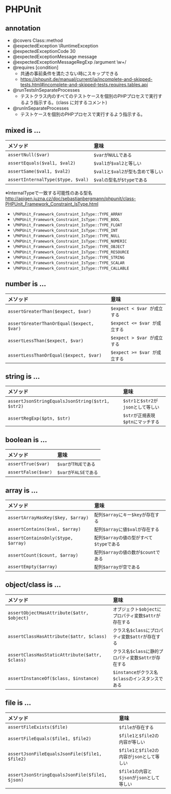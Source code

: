 PHPUnit
=======

## annotation
- @covers Class::method
- @expectedException \RuntimeException
- @expectedExceptionCode 30
- @expectedExceptionMessage message
- @expectedExceptionMessageRegExp /argument \w+/
- @requires [condition]
	- 共通の事前条件を満たさない時にスキップできる
	- https://phpunit.de/manual/current/ja/incomplete-and-skipped-tests.html#incomplete-and-skipped-tests.requires.tables.api
- @runTestsInSeparateProcesses
	- テストクラス内のすべてのテストケースを個別のPHPプロセスで実行するよう指示する。(class に対するコメント)
- @runInSeparateProcesses
	- テストケースを個別のPHPプロセスで実行するよう指示する。

## mixed is ...
|メソッド|意味|
|:-----|:---|
|`assertNull($var)`|`$varがNULLである`|
|`assertEquals($val1, $val2)`|`$val1が$val2と等しい`|
|`assertSame($val1, $val2)`|`$val1と$val2が型も含めて等しい`|
|`assertInternalType($type, $val)`|`$valの型名が$typeである`|
※InternalTypeで一致する可能性のある型名
http://apigen.juzna.cz/doc/sebastianbergmann/phpunit/class-PHPUnit_Framework_Constraint_IsType.html

- `\PHPUnit_Framework_Constraint_IsType::TYPE_ARRAY`
- `\PHPUnit_Framework_Constraint_IsType::TYPE_BOOL`
- `\PHPUnit_Framework_Constraint_IsType::TYPE_FLOAT`
- `\PHPUnit_Framework_Constraint_IsType::TYPE_INT`
- `\PHPUnit_Framework_Constraint_IsType::TYPE_NULL`
- `\PHPUnit_Framework_Constraint_IsType::TYPE_NUMERIC`
- `\PHPUnit_Framework_Constraint_IsType::TYPE_OBJECT`
- `\PHPUnit_Framework_Constraint_IsType::TYPE_RESOURCE`
- `\PHPUnit_Framework_Constraint_IsType::TYPE_STRING`
- `\PHPUnit_Framework_Constraint_IsType::TYPE_SCALAR`
- `\PHPUnit_Framework_Constraint_IsType::TYPE_CALLABLE`

## number is ...
|メソッド|意味|
|:-----|:---|
|`assertGreaterThan($expect, $var)`|`$expect < $var が成立する`|
|`assertGreaterThanOrEqual($expect, $var)`|`$expect <= $var が成立する`|
|`assertLessThan($expect, $var)`|`$expect > $var が成立する`|
|`assertLessThanOrEqual($expect, $var)`|`$expect >= $var が成立する`|

## string is ...
|メソッド|意味|
|:-----|:---|
|`assertJsonStringEqualsJsonString($str1, $str2)`|`$str1と$str2がjsonとして等しい`|
|`assertRegExp($ptn, $str)`|`$strが正規表現$ptnにマッチする`|



## boolean is ...
|メソッド|意味|
|:-----|:---|
|`assertTrue($var)`|`$varがTRUEである`|
|`assertFalse($var)`|`$varがFALSEである`|


## array is ...
|メソッド|意味|
|:-----|:---|
|`assertArrayHasKey($key, $array)`|`配列$arrayにキー$keyが存在する`|
|`assertContains($val, $array)`|`配列$arrayに値$valが存在する`|
|`assertContainsOnly($type, $array)`|`配列$arrayの値の型がすべて$typeである`|
|`assertCount($count, $array)`|`配列$arrayの値の数が$countである`|
|`assertEmpty($array)`|`配列$arrayが空である`|

## object/class is ...
|メソッド|意味|
|:-----|:---|
|`assertObjectHasAttribute($attr, $object)`|`オブジェクト$objectにプロパティ変数$attrが存在する`|
|`assertClassHasAttribute($attr, $class)`|`クラス名$classにプロパティ変数$attrが存在する`|
|`assertClassHasStaticAttribute($attr, $class)`|`クラス名$classに静的プロパティ変数$attrが存在する`|
|`assertInstanceOf($class, $instance)`|`$instanceがクラス名$classのインスタンスである`|

## file is ...
|メソッド|意味|
|:-----|:---|
|`assertFileExists($file)`|`$fileが存在する`|
|`assertFileEquals($file1, $file2)`|`$file1と$file2の内容が等しい`|
|`assertJsonFileEqualsJsonFile($file1, $file2)`|`$file1と$file2の内容がjsonとして等しい`|
|`assertJsonStringEqualsJsonFile($file1, $json)`|`$file1の内容と$jsonがjsonとして等しい`|
